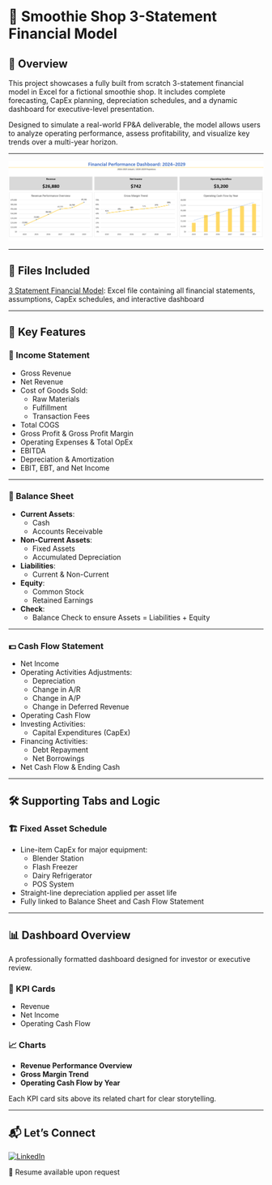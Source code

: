# 🍓 Smoothie Shop 3-Statement Financial Model

## 📌 Overview  
This project showcases a fully built from scratch 3-statement financial model in Excel for a fictional smoothie shop. It includes complete forecasting, CapEx planning, depreciation schedules, and a dynamic dashboard for executive-level presentation.

Designed to simulate a real-world FP&A deliverable, the model allows users to analyze operating performance, assess profitability, and visualize key trends over a multi-year horizon.

---

![Smoothie Shop Financial Dashboard](./dashboard_screenshot.png)

---
## 📁 Files Included  
[3 Statement Financial Model](./SB_Smoothie_3_Statement_Financial_Model.xlsx): Excel file containing all financial statements, assumptions, CapEx schedules, and interactive dashboard

---

## 🧠 Key Features

### 🔢 Income Statement  
- Gross Revenue  
- Net Revenue  
- Cost of Goods Sold:  
  - Raw Materials  
  - Fulfillment  
  - Transaction Fees  
- Total COGS  
- Gross Profit & Gross Profit Margin  
- Operating Expenses & Total OpEx  
- EBITDA  
- Depreciation & Amortization  
- EBIT, EBT, and Net Income

---

### 🧾 Balance Sheet  
- **Current Assets**:  
  - Cash  
  - Accounts Receivable  
- **Non-Current Assets**:  
  - Fixed Assets  
  - Accumulated Depreciation  
- **Liabilities**:  
  - Current & Non-Current  
- **Equity**:  
  - Common Stock  
  - Retained Earnings  
- **Check**:  
  - Balance Check to ensure Assets = Liabilities + Equity

---

### 💵 Cash Flow Statement  
- Net Income  
- Operating Activities Adjustments:  
  - Depreciation  
  - Change in A/R  
  - Change in A/P  
  - Change in Deferred Revenue  
- Operating Cash Flow  
- Investing Activities:  
  - Capital Expenditures (CapEx)  
- Financing Activities:  
  - Debt Repayment  
  - Net Borrowings  
- Net Cash Flow & Ending Cash

---

## 🛠️ Supporting Tabs and Logic

### 🏗️ Fixed Asset Schedule  
- Line-item CapEx for major equipment:  
  - Blender Station  
  - Flash Freezer  
  - Dairy Refrigerator  
  - POS System  
- Straight-line depreciation applied per asset life  
- Fully linked to Balance Sheet and Cash Flow Statement

---

## 📊 Dashboard Overview

A professionally formatted dashboard designed for investor or executive review.

### 🎯 KPI Cards  
- Revenue  
- Net Income  
- Operating Cash Flow

### 📈 Charts  
- **Revenue Performance Overview**  
- **Gross Margin Trend**  
- **Operating Cash Flow by Year**

Each KPI card sits above its related chart for clear storytelling.

---


## 📬 Let’s Connect  
[![LinkedIn](https://img.shields.io/badge/-LinkedIn-blue?style=flat-square&logo=linkedin&logoColor=white)](https://www.linkedin.com/in/shaonbrownmba/)

💼 Resume available upon request
